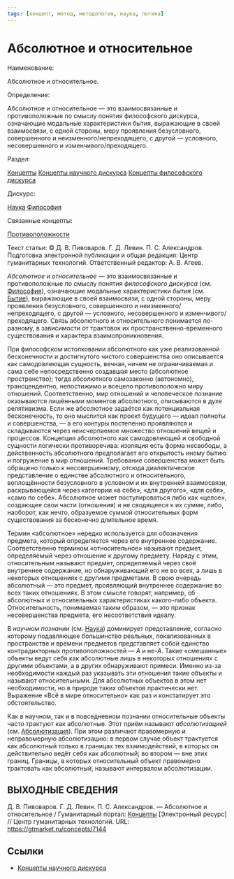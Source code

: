 ```yaml
---
tags: [концепт, метод, методология, наука, логика]
---
```

# Абсолютное и относительное

Наименование:

Абсолютное и относительное.

Определение:

Абсолютное и относительное — это взаимосвязанные и противоположные по смыслу понятия философского дискурса, означающие модальные характеристики бытия, выражающие в своей взаимосвязи, с одной стороны, меру проявления безусловного, совершенного и неизменного/непреходящего, с другой — условного, несовершенного и изменчивого/преходящего.

Раздел:

[Концепты](https://gtmarket.ru/concepts/)  [Концепты научного дискурса](https://gtmarket.ru/concepts/scientific-concepts) [Концепты философского дискурса](https://gtmarket.ru/concepts/philosophical-concepts)

Дискурс:

[Наука](https://gtmarket.ru/concepts/6860) [Философия](https://gtmarket.ru/concepts/6862)

Связанные концепты:

[Противоположности](https://gtmarket.ru/concepts/7355)

Текст статьи: © Д. В. Пивоваров. Г. Д. Левин. П. С. Александров. Подготовка электронной публикации и общая редакция: Центр гуманитарных технологий. Ответственный редактор: А. В. Агеев.

_Абсолютное_ и _относительное_ — это взаимосвязанные и противоположные по смыслу понятия _философского дискурса_ (см. [Философия](https://gtmarket.ru/concepts/6862)), означающие модальные характеристики _бытия_ (см. [Бытие](https://gtmarket.ru/concepts/6912)), выражающие в своей взаимосвязи, с одной стороны, меру проявления безусловного, совершенного и неизменного/непреходящего, с другой — условного, несовершенного и изменчивого/преходящего. Связь абсолютного и относительного понимается по-разному, в зависимости от трактовок их пространственно-временного существования и характера взаимопроникновения.

При философском истолковании абсолютного как уже реализованной бесконечности и достигнутого чистого совершенства оно описывается как самодовлеющая сущность, вечная, ничем не ограничиваемая и сама себе непосредственно создавшая место (абсолютное пространство); тогда абсолютного самозаконно (автономно), трансцендентно, непостижимо и всецело противоположно миру отношений. Соответственно, мир отношений и человеческое познание оказываются лишёнными моментов абсолютного, описываются в духе релятивизма. Если же абсолютное задаётся как потенциальная бесконечность, то оно мыслится как проект будущего — идеал полноты и совершенства, — а его контуры постепенно проявляются и складываются через неисчерпаемое множество отношений вещей и процессов. Концепция абсолютного как самодовлеющей и свободной сущности логически противоречива: изоляция есть форма несвободы, а действенность абсолютного предполагает его открытость иному бытию и погружение в мир отношений. Требование совершенства может быть обращено только к несовершенному, отсюда диалектическое представление о единстве абсолютного и относительного, воплощённости безусловного в условном и их внутренней взаимосвязи, раскрывающейся через категории «в себе», «для другого», «для себя», «само по себе». Абсолютное может постулироваться либо как «целое», создающее свои части (отношения) и не сводящееся к их сумме, либо, наоборот, как нечто, образуемое суммой относительных форм существования за бесконечно длительное время.

Термин «абсолютное» нередко используется для обозначения предмета, который определяется через его внутреннее содержание. Соответственно термином «относительное» называют предмет, определяемый через отношение к другому предмету. Наряду с этим, относительным называют предмет, определяемый через своё внутреннее содержание, но обнаруживающий его не во всех, а лишь в некоторых отношениях с другими предметами. В свою очередь абсолютный — это предмет, проявляющий внутреннее содержание во всех таких отношениях. В этом смысле говорят, например, об абсолютных и относительных характеристиках какого-либо объекта. Относительность, понимаемая таким образом, — это признак несовершенства предмета, его несоответствия идеалу.

В _научном познании_ (см. [Наука](https://gtmarket.ru/concepts/6860)) доминирует представление, согласно которому подавляющее большинство реальных, локализованных в пространстве и времени предметов представляет собой единство контрадикторных противоположностей — _A_ и не-_A_. Такие «смешанные» объекты ведут себя как абсолютные лишь в некоторых отношениях с другими объектами, а в других обнаруживают примеси. Именно из-за необходимости каждый раз указывать эти отношения такие объекты и называют относительными. Для абсолютных объектов в этом нет необходимости, но в природе таких объектов практически нет. Выражение «Всё в мире относительно» как раз и констатирует это обстоятельство.

Как в научном, так и в повседневном познании относительные объекты часто трактуют как абсолютные. Этот приём называют _абсолютизацией_ (см. [Абсолютизация](https://gtmarket.ru/concepts/7143)). При этом различают правомерную и неправомерную абсолютизацию: в первом случае объект трактуется как абсолютный только в границах тех взаимодействий, в которых он действительно ведёт себя как абсолютный; во втором — вне этих границ. Границы, в которых относительный объект правомерно трактовать как абсолютный, называют интервалом абсолютизации.

## ВЫХОДНЫЕ СВЕДЕНИЯ

Д. В. Пивоваров. Г. Д. Левин. П. С. Александров. — Абсолютное и относительное / Гуманитарный портал: [Концепты](https://gtmarket.ru/concepts/) [Электронный ресурс] // Центр гуманитарных технологий. URL: <https://gtmarket.ru/concepts/7144>

## Ссылки

* [Концепты научного дискурса](Концепты%20научного%20дискурса.md)

